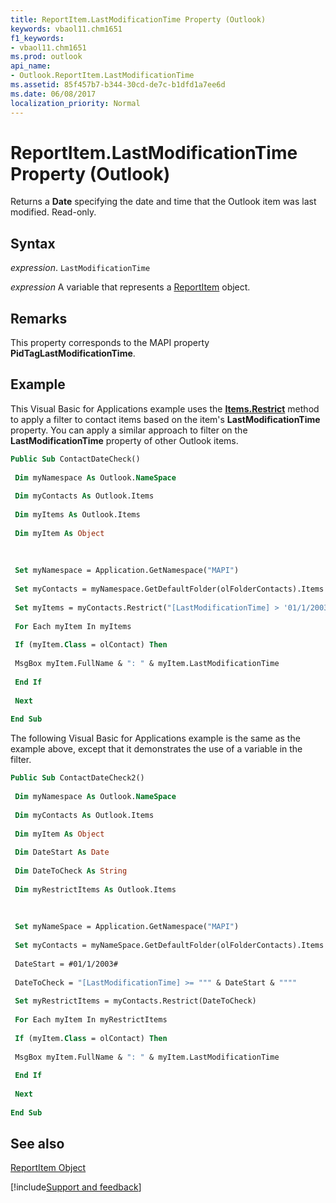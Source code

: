 ```yaml
---
title: ReportItem.LastModificationTime Property (Outlook)
keywords: vbaol11.chm1651
f1_keywords:
- vbaol11.chm1651
ms.prod: outlook
api_name:
- Outlook.ReportItem.LastModificationTime
ms.assetid: 85f457b7-b344-30cd-de7c-b1dfd1a7ee6d
ms.date: 06/08/2017
localization_priority: Normal
---
```



# ReportItem.LastModificationTime Property (Outlook)

Returns a  **Date** specifying the date and time that the Outlook item was last modified. Read-only.


## Syntax

_expression_. `LastModificationTime`

_expression_ A variable that represents a [ReportItem](./Outlook.ReportItem.md) object.


## Remarks

This property corresponds to the MAPI property  **PidTagLastModificationTime**.


## Example

This Visual Basic for Applications example uses the  **[Items.Restrict](Outlook.Items.Restrict.md)** method to apply a filter to contact items based on the item's **LastModificationTime** property. You can apply a similar approach to filter on the **LastModificationTime** property of other Outlook items.


```vb
Public Sub ContactDateCheck() 
 
 Dim myNamespace As Outlook.NameSpace 
 
 Dim myContacts As Outlook.Items 
 
 Dim myItems As Outlook.Items 
 
 Dim myItem As Object 
 
 
 
 Set myNamespace = Application.GetNamespace("MAPI") 
 
 Set myContacts = myNamespace.GetDefaultFolder(olFolderContacts).Items 
 
 Set myItems = myContacts.Restrict("[LastModificationTime] > '01/1/2003'") 
 
 For Each myItem In myItems 
 
 If (myItem.Class = olContact) Then 
 
 MsgBox myItem.FullName & ": " & myItem.LastModificationTime 
 
 End If 
 
 Next 
 
End Sub
```

The following Visual Basic for Applications example is the same as the example above, except that it demonstrates the use of a variable in the filter.




```vb
Public Sub ContactDateCheck2() 
 
 Dim myNamespace As Outlook.NameSpace 
 
 Dim myContacts As Outlook.Items 
 
 Dim myItem As Object 
 
 Dim DateStart As Date 
 
 Dim DateToCheck As String 
 
 Dim myRestrictItems As Outlook.Items 
 
 
 
 Set myNameSpace = Application.GetNamespace("MAPI") 
 
 Set myContacts = myNameSpace.GetDefaultFolder(olFolderContacts).Items 
 
 DateStart = #01/1/2003# 
 
 DateToCheck = "[LastModificationTime] >= """ & DateStart & """" 
 
 Set myRestrictItems = myContacts.Restrict(DateToCheck) 
 
 For Each myItem In myRestrictItems 
 
 If (myItem.Class = olContact) Then 
 
 MsgBox myItem.FullName & ": " & myItem.LastModificationTime 
 
 End If 
 
 Next 
 
End Sub
```


## See also


[ReportItem Object](Outlook.ReportItem.md)

[!include[Support and feedback](~/includes/feedback-boilerplate.md)]